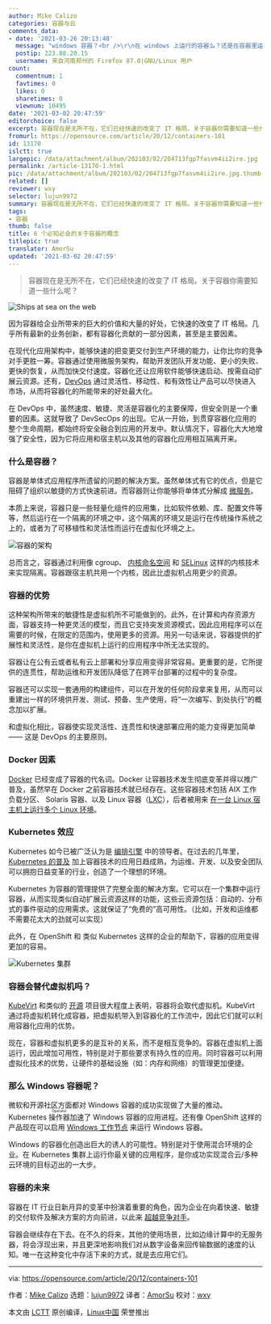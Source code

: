 ```yaml
---
author: Mike Calizo
categories: 容器与云
comments_data:
- date: '2021-03-26 20:13:48'
  message: "windows 容器？<br />\r\n在 windows 上运行的容器么？还是在容器里运行 windows？"
  postip: 223.88.20.15
  username: 来自河南郑州的 Firefox 87.0|GNU/Linux 用户
count:
  commentnum: 1
  favtimes: 0
  likes: 0
  sharetimes: 0
  viewnum: 10495
date: '2021-03-02 20:47:59'
editorchoice: false
excerpt: 容器现在是无所不在，它们已经快速的改变了 IT 格局。关于容器你需要知道一些什么呢？
fromurl: https://opensource.com/article/20/12/containers-101
id: 13170
islctt: true
largepic: /data/attachment/album/202103/02/204713fgp7fasvm4ii2ire.jpg
permalink: /article-13170-1.html
pic: /data/attachment/album/202103/02/204713fgp7fasvm4ii2ire.jpg.thumb.jpg
related: []
reviewer: wxy
selector: lujun9972
summary: 容器现在是无所不在，它们已经快速的改变了 IT 格局。关于容器你需要知道一些什么呢？
tags:
- 容器
thumb: false
title: 6 个必知必会的关于容器的概念
titlepic: true
translator: AmorSu
updated: '2021-03-02 20:47:59'
---
```



> 
> 容器现在是无所不在，它们已经快速的改变了 IT 格局。关于容器你需要知道一些什么呢？
> 
> 
> 


![](/data/attachment/album/202103/02/204713fgp7fasvm4ii2ire.jpg "Ships at sea on the web")


因为容器给企业所带来的巨大的价值和大量的好处，它快速的改变了 IT 格局。几乎所有最新的业务创新，都有容器化贡献的一部分因素，甚至是主要因素。


在现代化应用架构中，能够快速的把变更交付到生产环境的能力，让你比你的竞争对手更胜一筹。容器通过使用微服务架构，帮助开发团队开发功能、更小的失败、更快的恢复，从而加快交付速度。容器化还让应用软件能够快速启动、按需自动扩展云资源。还有，[DevOps](https://opensource.com/resources/devops) 通过灵活性、移动性、和有效性让产品可以尽快进入市场，从而将容器化的所能带来的好处最大化。


在 DevOps 中，虽然速度、敏捷、灵活是容器化的主要保障，但安全则是一个重要的因素。这就导致了 DevSecOps 的出现。它从一开始，到贯穿容器化应用的整个生命周期，都始终将安全融合到应用的开发中。默认情况下，容器化大大地增强了安全性，因为它将应用和宿主机以及其他的容器化应用相互隔离开来。


### 什么是容器？


容器是单体式应用程序所遗留的问题的解决方案。虽然单体式有它的优点，但是它阻碍了组织以敏捷的方式快速前进。而容器则让你能够将单体式分解成 [微服务](https://opensource.com/resources/what-are-microservices)。


本质上来说，容器只是一些轻量化组件的应用集，比如软件依赖、库、配置文件等等，然后运行在一个隔离的环境之中，这个隔离的环境又是运行在传统操作系统之上的，或者为了可移植性和灵活性而运行在虚拟化环境之上。


![容器的架构](/data/attachment/album/202103/02/204801d4a4av48zdx744yb.png "Container architecture")


总而言之，容器通过利用像 cgroup、 [内核命名空间](https://opensource.com/article/19/10/namespaces-and-containers-linux) 和 [SELinux](https://opensource.com/article/20/11/selinux-containers) 这样的内核技术来实现隔离。容器跟宿主机共用一个内核，因此比虚拟机占用更少的资源。


### 容器的优势


这种架构所带来的敏捷性是虚拟机所不可能做到的。此外，在计算和内存资源方面，容器支持一种更灵活的模型，而且它支持突发资源模式，因此应用程序可以在需要的时候，在限定的范围内，使用更多的资源。用另一句话来说，容器提供的扩展性和灵活性，是你在虚拟机上运行的应用程序中所无法实现的。


容器让在公有云或者私有云上部署和分享应用变得非常容易。更重要的是，它所提供的连贯性，帮助运维和开发团队降低了在跨平台部署的过程中的复杂度。


容器还可以实现一套通用的构建组件，可以在开发的任何阶段拿来复用，从而可以重建出一样的环境供开发、测试、预备、生产使用，将“一次编写、到处执行”的概念加以扩展。


和虚拟化相比，容器使实现灵活性、连贯性和快速部署应用的能力变得更加简单 —— 这是 DevOps 的主要原则。


### Docker 因素


[Docker](https://opensource.com/resources/what-docker) 已经变成了容器的代名词。Docker 让容器技术发生彻底变革并得以推广普及，虽然早在 Docker 之前容器技术就已经存在。这些容器技术包括 AIX 工作负载分区、 Solaris 容器、以及 Linux 容器（[LXC](https://linuxcontainers.org/)），后者被用来 [在一台 Linux 宿主机上运行多个 Linux 环境](https://opensource.com/article/18/11/behind-scenes-linux-containers)。


### Kubernetes 效应


Kubernetes 如今已被广泛认为是 [编排引擎](https://opensource.com/article/20/11/orchestration-vs-automation) 中的领导者。在过去的几年里，[Kubernetes 的普及](https://enterprisersproject.com/article/2020/6/kubernetes-statistics-2020) 加上容器技术的应用日趋成熟，为运维、开发、以及安全团队可以拥抱日益变革的行业，创造了一个理想的环境。


Kubernetes 为容器的管理提供了完整全面的解决方案。它可以在一个集群中运行容器，从而实现类似自动扩展云资源这样的功能，这些云资源包括：自动的、分布式的事件驱动的应用需求。这就保证了“免费的”高可用性。（比如，开发和运维都不需要花太大的劲就可以实现）


此外，在 OpenShift 和 类似 Kubernetes 这样的企业的帮助下，容器的应用变得更加的容易。


![Kubernetes 集群](/data/attachment/album/202103/02/204801c7vl1p2v757fmvil.png "Kubernetes cluster")


### 容器会替代虚拟机吗？


[KubeVirt](https://kubevirt.io/) 和类似的 [开源](https://opensource.com/resources/what-open-source) 项目很大程度上表明，容器将会取代虚拟机。KubeVirt 通过将虚拟机转化成容器，把虚拟机带入到容器化的工作流中，因此它们就可以利用容器化应用的优势。


现在，容器和虚拟机更多的是互补的关系，而不是相互竞争的。容器在虚拟机上面运行，因此增加可用性，特别是对于那些要求有持久性的应用。同时容器可以利用虚拟化技术的优势，让硬件的基础设施（如：内存和网络）的管理更加便捷。


### 那么 Windows 容器呢？


微软和开源社区方面都对 Windows 容器的成功实现做了大量的推动。Kubernetes <ruby> 操作器 <rt>  Operator </rt></ruby> 加速了 Windows 容器的应用进程。还有像 OpenShift 这样的产品现在可以启用 [Windows 工作节点](https://www.openshift.com/blog/announcing-the-community-windows-machine-config-operator-on-openshift-4.6) 来运行 Windows 容器。


Windows 的容器化创造出巨大的诱人的可能性。特别是对于使用混合环境的企业。在 Kubernetes 集群上运行你最关键的应用程序，是你成功实现混合云/多种云环境的目标迈出的一大步。


### 容器的未来


容器在 IT 行业日新月异的变革中扮演着重要的角色，因为企业在向着快速、敏捷的交付软件及解决方案的方向前进，以此来 [超越竞争对手](https://www.imd.org/research-knowledge/articles/the-battle-for-digital-disruption-startups-vs-incumbents/)。


容器会继续存在下去。在不久的将来，其他的使用场景，比如边缘计算中的无服务器，将会浮现出来，并且更深地影响我们对从数字设备来回传输数据的速度的认知。唯一在这种变化中存活下来的方式，就是去应用它们。




---


via: <https://opensource.com/article/20/12/containers-101>


作者：[Mike Calizo](https://opensource.com/users/mcalizo) 选题：[lujun9972](https://github.com/lujun9972) 译者：[AmorSu](https://github.com/amorsu) 校对：[wxy](https://github.com/wxy)


本文由 [LCTT](https://github.com/LCTT/TranslateProject) 原创编译，[Linux中国](https://linux.cn/) 荣誉推出